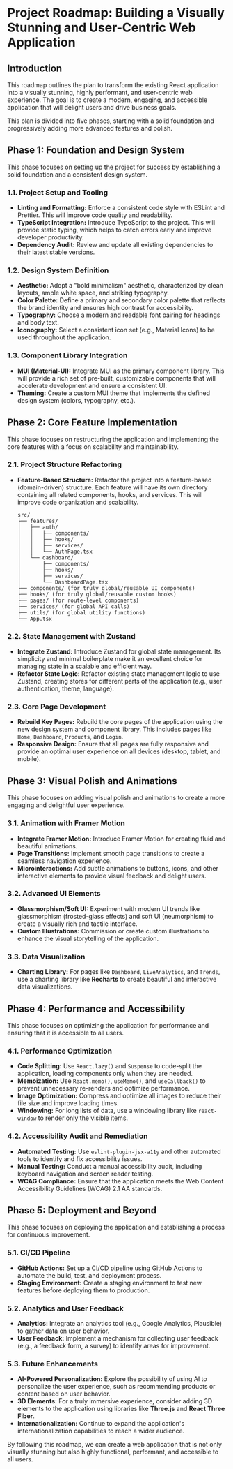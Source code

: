 
# Project Roadmap: Building a Visually Stunning and User-Centric Web Application

## Introduction

This roadmap outlines the plan to transform the existing React application into a visually stunning, highly performant, and user-centric web experience. The goal is to create a modern, engaging, and accessible application that will delight users and drive business goals.

This plan is divided into five phases, starting with a solid foundation and progressively adding more advanced features and polish.

## Phase 1: Foundation and Design System

This phase focuses on setting up the project for success by establishing a solid foundation and a consistent design system.

### 1.1. Project Setup and Tooling

*   **Linting and Formatting:** Enforce a consistent code style with ESLint and Prettier. This will improve code quality and readability.
*   **TypeScript Integration:** Introduce TypeScript to the project. This will provide static typing, which helps to catch errors early and improve developer productivity.
*   **Dependency Audit:** Review and update all existing dependencies to their latest stable versions.

### 1.2. Design System Definition

*   **Aesthetic:** Adopt a "bold minimalism" aesthetic, characterized by clean layouts, ample white space, and striking typography.
*   **Color Palette:** Define a primary and secondary color palette that reflects the brand identity and ensures high contrast for accessibility.
*   **Typography:** Choose a modern and readable font pairing for headings and body text.
*   **Iconography:** Select a consistent icon set (e.g., Material Icons) to be used throughout the application.

### 1.3. Component Library Integration

*   **MUI (Material-UI):** Integrate MUI as the primary component library. This will provide a rich set of pre-built, customizable components that will accelerate development and ensure a consistent UI.
*   **Theming:** Create a custom MUI theme that implements the defined design system (colors, typography, etc.).

## Phase 2: Core Feature Implementation

This phase focuses on restructuring the application and implementing the core features with a focus on scalability and maintainability.

### 2.1. Project Structure Refactoring

*   **Feature-Based Structure:** Refactor the project into a feature-based (domain-driven) structure. Each feature will have its own directory containing all related components, hooks, and services. This will improve code organization and scalability.

    ```
    src/
    ├── features/
    │   ├── auth/
    │   │   ├── components/
    │   │   ├── hooks/
    │   │   ├── services/
    │   │   └── AuthPage.tsx
    │   └── dashboard/
    │       ├── components/
    │       ├── hooks/
    │       ├── services/
    │       └── DashboardPage.tsx
    ├── components/ (for truly global/reusable UI components)
    ├── hooks/ (for truly global/reusable custom hooks)
    ├── pages/ (for route-level components)
    ├── services/ (for global API calls)
    ├── utils/ (for global utility functions)
    └── App.tsx
    ```

### 2.2. State Management with Zustand

*   **Integrate Zustand:** Introduce Zustand for global state management. Its simplicity and minimal boilerplate make it an excellent choice for managing state in a scalable and efficient way.
*   **Refactor State Logic:** Refactor existing state management logic to use Zustand, creating stores for different parts of the application (e.g., user authentication, theme, language).

### 2.3. Core Page Development

*   **Rebuild Key Pages:** Rebuild the core pages of the application using the new design system and component library. This includes pages like `Home`, `Dashboard`, `Products`, and `Login`.
*   **Responsive Design:** Ensure that all pages are fully responsive and provide an optimal user experience on all devices (desktop, tablet, and mobile).

## Phase 3: Visual Polish and Animations

This phase focuses on adding visual polish and animations to create a more engaging and delightful user experience.

### 3.1. Animation with Framer Motion

*   **Integrate Framer Motion:** Introduce Framer Motion for creating fluid and beautiful animations.
*   **Page Transitions:** Implement smooth page transitions to create a seamless navigation experience.
*   **Microinteractions:** Add subtle animations to buttons, icons, and other interactive elements to provide visual feedback and delight users.

### 3.2. Advanced UI Elements

*   **Glassmorphism/Soft UI:** Experiment with modern UI trends like glassmorphism (frosted-glass effects) and soft UI (neumorphism) to create a visually rich and tactile interface.
*   **Custom Illustrations:** Commission or create custom illustrations to enhance the visual storytelling of the application.

### 3.3. Data Visualization

*   **Charting Library:** For pages like `Dashboard`, `LiveAnalytics`, and `Trends`, use a charting library like **Recharts** to create beautiful and interactive data visualizations.

## Phase 4: Performance and Accessibility

This phase focuses on optimizing the application for performance and ensuring that it is accessible to all users.

### 4.1. Performance Optimization

*   **Code Splitting:** Use `React.lazy()` and `Suspense` to code-split the application, loading components only when they are needed.
*   **Memoization:** Use `React.memo()`, `useMemo()`, and `useCallback()` to prevent unnecessary re-renders and optimize performance.
*   **Image Optimization:** Compress and optimize all images to reduce their file size and improve loading times.
*   **Windowing:** For long lists of data, use a windowing library like `react-window` to render only the visible items.

### 4.2. Accessibility Audit and Remediation

*   **Automated Testing:** Use `eslint-plugin-jsx-a11y` and other automated tools to identify and fix accessibility issues.
*   **Manual Testing:** Conduct a manual accessibility audit, including keyboard navigation and screen reader testing.
*   **WCAG Compliance:** Ensure that the application meets the Web Content Accessibility Guidelines (WCAG) 2.1 AA standards.

## Phase 5: Deployment and Beyond

This phase focuses on deploying the application and establishing a process for continuous improvement.

### 5.1. CI/CD Pipeline

*   **GitHub Actions:** Set up a CI/CD pipeline using GitHub Actions to automate the build, test, and deployment process.
*   **Staging Environment:** Create a staging environment to test new features before deploying them to production.

### 5.2. Analytics and User Feedback

*   **Analytics:** Integrate an analytics tool (e.g., Google Analytics, Plausible) to gather data on user behavior.
*   **User Feedback:** Implement a mechanism for collecting user feedback (e.g., a feedback form, a survey) to identify areas for improvement.

### 5.3. Future Enhancements

*   **AI-Powered Personalization:** Explore the possibility of using AI to personalize the user experience, such as recommending products or content based on user behavior.
*   **3D Elements:** For a truly immersive experience, consider adding 3D elements to the application using libraries like **Three.js** and **React Three Fiber**.
*   **Internationalization:** Continue to expand the application's internationalization capabilities to reach a wider audience.

By following this roadmap, we can create a web application that is not only visually stunning but also highly functional, performant, and accessible to all users.
